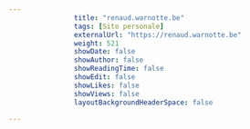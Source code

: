 ---
                title: "renaud.warnotte.be"
                tags: [Sito personale]
                externalUrl: "https://renaud.warnotte.be"
                weight: 521
                showDate: false
                showAuthor: false
                showReadingTime: false
                showEdit: false
                showLikes: false
                showViews: false
                layoutBackgroundHeaderSpace: false
                ---

